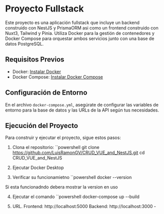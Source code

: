 # Proyecto Fullstack

Este proyecto es una aplicación fullstack que incluye un backend construido con NestJS y PrismaORM asi como un frontend construido con Nuxt3, Tailwind y Pinia. Utiliza Docker para la gestión de contenedores y Docker Compose para orquestar ambos servicios junto con una base de datos PostgreSQL.

## Requisitos Previos

- Docker: [Instalar Docker](https://docs.docker.com/get-docker/)
- Docker Compose: [Instalar Docker Compose](https://docs.docker.com/compose/install/)


## Configuración de Entorno

En el archivo `docker-compose.yml`, asegúrate de configurar las variables de entorno para la base de datos y las URLs de la API según tus necesidades.

## Ejecución del Proyecto

Para construir y ejecutar el proyecto, sigue estos pasos:

1. Clona el repositorio:
   ``powershell
   git clone https://github.com/LuisRamonGV/CRUD_VUE_and_NestJS.git
   cd CRUD_VUE_and_NestJS

2. Ejecutar Docker Desktop

3. Verificar su funcionamietno
   ``powershell
   docker --version

Si esta funcionadndo debera mostrar la version en uso

4. Ejecutar el comando 
   ``powershell
   docker-compose up --build

5. URL.
   Frontend: http://localhost:5000
   Backend: http://localhost:3000 -